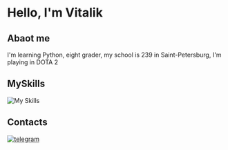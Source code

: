 # Hello, I'm Vitalik 
## Abaot me
I'm learning Python, eight grader, my school is 239 in Saint-Petersburg, I'm playing in DOTA 2
## MySkills
![My Skills](https://go-skill-icons.vercel.app/api/icons?i=py,github,pycharm)

## Contacts

[![telegram](https://img.shields.io/badge/telegram-%2326A5E4.svg?&style=for-the-badge&logo=telegram&logoColor=white)](https://t.me/tereshchenko_vitalik)
